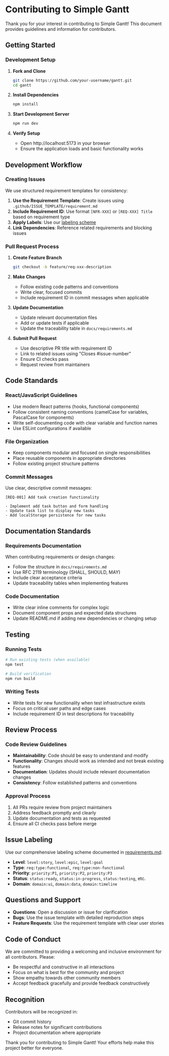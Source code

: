 # Contributing to Simple Gantt

Thank you for your interest in contributing to Simple Gantt! This document provides guidelines and information for contributors.

## Getting Started

### Development Setup

1. **Fork and Clone**
   ```bash
   git clone https://github.com/your-username/gantt.git
   cd gantt
   ```

2. **Install Dependencies**
   ```bash
   npm install
   ```

3. **Start Development Server**
   ```bash
   npm run dev
   ```

4. **Verify Setup**
   - Open http://localhost:5173 in your browser
   - Ensure the application loads and basic functionality works

## Development Workflow

### Creating Issues

We use structured requirement templates for consistency:

1. **Use the Requirement Template**: Create issues using `.github/ISSUE_TEMPLATE/requirement.md`
2. **Include Requirement ID**: Use format `[NFR-XXX]` or `[REQ-XXX] Title` based on requirement type 
3. **Apply Labels**: Use our [labeling scheme](docs/requirements.md#labeling-scheme)
4. **Link Dependencies**: Reference related requirements and blocking issues

### Pull Request Process

1. **Create Feature Branch**
   ```bash
   git checkout -b feature/req-xxx-description
   ```

2. **Make Changes**
   - Follow existing code patterns and conventions
   - Write clear, focused commits
   - Include requirement ID in commit messages when applicable

3. **Update Documentation**
   - Update relevant documentation files
   - Add or update tests if applicable
   - Update the traceability table in `docs/requirements.md`

4. **Submit Pull Request**
   - Use descriptive PR title with requirement ID
   - Link to related issues using "Closes #issue-number"
   - Ensure CI checks pass
   - Request review from maintainers

## Code Standards

### React/JavaScript Guidelines

- Use modern React patterns (hooks, functional components)
- Follow consistent naming conventions (camelCase for variables, PascalCase for components)
- Write self-documenting code with clear variable and function names
- Use ESLint configurations if available

### File Organization

- Keep components modular and focused on single responsibilities
- Place reusable components in appropriate directories
- Follow existing project structure patterns

### Commit Messages

Use clear, descriptive commit messages:
```
[REQ-001] Add task creation functionality

- Implement add task button and form handling
- Update task list to display new tasks
- Add localStorage persistence for new tasks
```

## Documentation Standards

### Requirements Documentation

When contributing requirements or design changes:

- Follow the structure in `docs/requirements.md`
- Use RFC 2119 terminology (SHALL, SHOULD, MAY)
- Include clear acceptance criteria
- Update traceability tables when implementing features

### Code Documentation

- Write clear inline comments for complex logic
- Document component props and expected data structures
- Update README.md if adding new dependencies or changing setup

## Testing

### Running Tests

```bash
# Run existing tests (when available)
npm test

# Build verification
npm run build
```

### Writing Tests

- Write tests for new functionality when test infrastructure exists
- Focus on critical user paths and edge cases
- Include requirement ID in test descriptions for traceability

## Review Process

### Code Review Guidelines

- **Maintainability**: Code should be easy to understand and modify
- **Functionality**: Changes should work as intended and not break existing features
- **Documentation**: Updates should include relevant documentation changes
- **Consistency**: Follow established patterns and conventions

### Approval Process

1. All PRs require review from project maintainers
2. Address feedback promptly and clearly
3. Update documentation and tests as requested
4. Ensure all CI checks pass before merge

## Issue Labeling

Use our comprehensive labeling scheme documented in [requirements.md](docs/requirements.md#labeling-scheme):

- **Level**: `level:story`, `level:epic`, `level:goal`
- **Type**: `req:type:functional`, `req:type:non-functional`
- **Priority**: `priority:P1`, `priority:P2`, `priority:P3`
- **Status**: `status:ready`, `status:in-progress`, `status:testing`, etc.
- **Domain**: `domain:ui`, `domain:data`, `domain:timeline`

## Questions and Support

- **Questions**: Open a discussion or issue for clarification
- **Bugs**: Use the issue template with detailed reproduction steps
- **Feature Requests**: Use the requirement template with clear user stories

## Code of Conduct

We are committed to providing a welcoming and inclusive environment for all contributors. Please:

- Be respectful and constructive in all interactions
- Focus on what is best for the community and project
- Show empathy towards other community members
- Accept feedback gracefully and provide feedback constructively

## Recognition

Contributors will be recognized in:
- Git commit history
- Release notes for significant contributions
- Project documentation where appropriate

Thank you for contributing to Simple Gantt! Your efforts help make this project better for everyone.